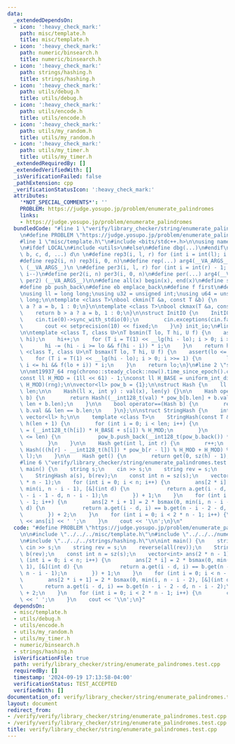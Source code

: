 ```yaml
---
data:
  _extendedDependsOn:
  - icon: ':heavy_check_mark:'
    path: misc/template.h
    title: misc/template.h
  - icon: ':heavy_check_mark:'
    path: numeric/binsearch.h
    title: numeric/binsearch.h
  - icon: ':heavy_check_mark:'
    path: strings/hashing.h
    title: strings/hashing.h
  - icon: ':heavy_check_mark:'
    path: utils/debug.h
    title: utils/debug.h
  - icon: ':heavy_check_mark:'
    path: utils/encode.h
    title: utils/encode.h
  - icon: ':heavy_check_mark:'
    path: utils/my_random.h
    title: utils/my_random.h
  - icon: ':heavy_check_mark:'
    path: utils/my_timer.h
    title: utils/my_timer.h
  _extendedRequiredBy: []
  _extendedVerifiedWith: []
  _isVerificationFailed: false
  _pathExtension: cpp
  _verificationStatusIcon: ':heavy_check_mark:'
  attributes:
    '*NOT_SPECIAL_COMMENTS*': ''
    PROBLEM: https://judge.yosupo.jp/problem/enumerate_palindromes
    links:
    - https://judge.yosupo.jp/problem/enumerate_palindromes
  bundledCode: "#line 1 \"verify/library_checker/string/enumerate_palindromes.test.cpp\"\
    \n#define PROBLEM \"https://judge.yosupo.jp/problem/enumerate_palindromes\"\n\n\
    #line 1 \"misc/template.h\"\n#include <bits/stdc++.h>\n\nusing namespace std;\n\
    \n#ifdef LOCAL\n#include <utils>\n#else\n#define dbg(...)\n#endif\n\n#define arg4(a,\
    \ b, c, d, ...) d\n \n#define rep3(i, l, r) for (int i = int(l); i < int(r); i++)\n\
    #define rep2(i, n) rep3(i, 0, n)\n#define rep(...) arg4(__VA_ARGS__, rep3, rep2)\
    \ (__VA_ARGS__)\n \n#define per3(i, l, r) for (int i = int(r) - 1; i >= int(l);\
    \ i--)\n#define per2(i, n) per3(i, 0, n)\n#define per(...) arg4(__VA_ARGS__, per3,\
    \ per2) (__VA_ARGS__)\n\n#define all(x) begin(x), end(x)\n#define sz(x) int(size(x))\n\
    #define pb push_back\n#define eb emplace_back\n#define f first\n#define s second\n\
    \nusing ll = long long;\nusing u32 = unsigned int;\nusing u64 = unsigned long\
    \ long;\n\ntemplate <class T>\nbool ckmin(T &a, const T &b) {\n    return b <\
    \ a ? a = b, 1 : 0;\n}\n\ntemplate <class T>\nbool ckmax(T &a, const T &b) {\n\
    \    return b > a ? a = b, 1 : 0;\n}\n\nstruct InitIO {\n    InitIO() {\n    \
    \    cin.tie(0)->sync_with_stdio(0);\n        cin.exceptions(cin.failbit);\n \
    \       cout << setprecision(10) << fixed;\n    }\n} init_io;\n#line 2 \"numeric/binsearch.h\"\
    \n\ntemplate <class T, class U>\nT bsmin(T lo, T hi, U f) {\n    assert(lo <=\
    \ hi);\n    hi++;\n    for (T i = T(1) << __lg(hi - lo); i > 0; i >>= 1) {\n \
    \       hi -= (hi - i >= lo && f(hi - i)) * i;\n    }\n    return hi;\n}\n\ntemplate\
    \ <class T, class U>\nT bsmax(T lo, T hi, U f) {\n    assert(lo <= hi);\n    lo--;\n\
    \    for (T i = T(1) << __lg(hi - lo); i > 0; i >>= 1) {\n        lo += (lo +\
    \ i <= hi && f(lo + i)) * i;\n    }\n    return lo;\n}\n#line 2 \"strings/hashing.h\"\
    \n\nmt19937_64 rng(chrono::steady_clock::now().time_since_epoch().count());\n\n\
    const ll H_MOD = (1ll << 61) - 1;\nconst ll H_BASE = uniform_int_distribution<ll>(0,\
    \ H_MOD)(rng);\n\nvector<ll> pow_b = {1};\n\nstruct Hash {\n    ll val;\n    int\
    \ len;\n\n    Hash(ll x, int y) : val(x), len(y) {}\n\n    Hash operator+(Hash\
    \ b) {\n        return Hash((__int128_t(val) * pow_b[b.len] + b.val) % H_MOD,\
    \ len + b.len);\n    }\n\n    bool operator==(Hash b) {\n        return val ==\
    \ b.val && len == b.len;\n    }\n};\n\nstruct StringHash {\n    int len;\n   \
    \ vector<ll> h;\n\n    template <class T>\n    StringHash(const T &s) : len(sz(s)),\
    \ h(len + 1) {\n        for (int i = 0; i < len; i++) {\n            h[i + 1]\
    \ = (__int128_t(h[i]) * H_BASE + s[i]) % H_MOD;\n        }\n        while (sz(pow_b)\
    \ <= len) {\n            pow_b.push_back(__int128_t(pow_b.back()) * H_BASE % H_MOD);\n\
    \        }\n    }\n\n    Hash get(int l, int r) {\n        r++;\n        return\
    \ Hash(((h[r] - __int128_t(h[l]) * pow_b[r - l]) % H_MOD + H_MOD) % H_MOD, r -\
    \ l);\n    }\n\n    Hash get() {\n        return get(0, sz(h) - 1);\n    }\n};\n\
    #line 6 \"verify/library_checker/string/enumerate_palindromes.test.cpp\"\n\nint\
    \ main() {\n    string s;\n    cin >> s;\n    string rev = s;\n    reverse(all(rev));\n\
    \    StringHash a(s), b(rev);\n    const int n = sz(s);\n    vector<int> ans(2\
    \ * n - 1);\n    for (int i = 0; i < n; i++) {\n        ans[2 * i] = 2 * bsmax(0,\
    \ min(i, n - i - 1), [&](int d) {\n            return a.get(i - d, i) == b.get(n\
    \ - i - 1 - d, n - i - 1);\n        }) + 1;\n    }\n    for (int i = 0; i < n\
    \ - 1; i++) {\n        ans[2 * i + 1] = 2 * bsmax(0, min(i, n - i - 2), [&](int\
    \ d) {\n            return a.get(i - d, i) == b.get(n - i - 2 - d, n - i - 2);\n\
    \        }) + 2;\n    }\n    for (int i = 0; i < 2 * n - 1; i++) {\n        cout\
    \ << ans[i] << ' ';\n    }\n    cout << '\\n';\n}\n"
  code: "#define PROBLEM \"https://judge.yosupo.jp/problem/enumerate_palindromes\"\
    \n\n#include \"../../../misc/template.h\"\n#include \"../../../numeric/binsearch.h\"\
    \n#include \"../../../strings/hashing.h\"\n\nint main() {\n    string s;\n   \
    \ cin >> s;\n    string rev = s;\n    reverse(all(rev));\n    StringHash a(s),\
    \ b(rev);\n    const int n = sz(s);\n    vector<int> ans(2 * n - 1);\n    for\
    \ (int i = 0; i < n; i++) {\n        ans[2 * i] = 2 * bsmax(0, min(i, n - i -\
    \ 1), [&](int d) {\n            return a.get(i - d, i) == b.get(n - i - 1 - d,\
    \ n - i - 1);\n        }) + 1;\n    }\n    for (int i = 0; i < n - 1; i++) {\n\
    \        ans[2 * i + 1] = 2 * bsmax(0, min(i, n - i - 2), [&](int d) {\n     \
    \       return a.get(i - d, i) == b.get(n - i - 2 - d, n - i - 2);\n        })\
    \ + 2;\n    }\n    for (int i = 0; i < 2 * n - 1; i++) {\n        cout << ans[i]\
    \ << ' ';\n    }\n    cout << '\\n';\n}"
  dependsOn:
  - misc/template.h
  - utils/debug.h
  - utils/encode.h
  - utils/my_random.h
  - utils/my_timer.h
  - numeric/binsearch.h
  - strings/hashing.h
  isVerificationFile: true
  path: verify/library_checker/string/enumerate_palindromes.test.cpp
  requiredBy: []
  timestamp: '2024-09-19 17:13:58-04:00'
  verificationStatus: TEST_ACCEPTED
  verifiedWith: []
documentation_of: verify/library_checker/string/enumerate_palindromes.test.cpp
layout: document
redirect_from:
- /verify/verify/library_checker/string/enumerate_palindromes.test.cpp
- /verify/verify/library_checker/string/enumerate_palindromes.test.cpp.html
title: verify/library_checker/string/enumerate_palindromes.test.cpp
---
```

